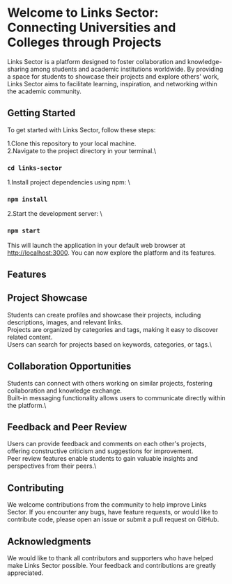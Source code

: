 # Welcome to Links Sector: Connecting Universities and Colleges through Projects

Links Sector is a platform designed to foster collaboration and knowledge-sharing among students and academic institutions worldwide. By providing a space for students to showcase their projects and explore others' work, Links Sector aims to facilitate learning, inspiration, and networking within the academic community.

## Getting Started

To get started with Links Sector, follow these steps:

1.Clone this repository to your local machine.\
2.Navigate to the project directory in your terminal.\

### `cd links-sector`

1.Install project dependencies using npm: \

### `npm install`

2.Start the development server: \

### `npm start`

This will launch the application in your default web browser at [http://localhost:3000](http://localhost:3000). You can now explore the platform and its features.

## Features

## Project Showcase

Students can create profiles and showcase their projects, including descriptions, images, and relevant links.\
Projects are organized by categories and tags, making it easy to discover related content.\
Users can search for projects based on keywords, categories, or tags.\

## Collaboration Opportunities

Students can connect with others working on similar projects, fostering collaboration and knowledge exchange.\
Built-in messaging functionality allows users to communicate directly within the platform.\

## Feedback and Peer Review

Users can provide feedback and comments on each other's projects, offering constructive criticism and suggestions for improvement.\
Peer review features enable students to gain valuable insights and perspectives from their peers.\

## Contributing

We welcome contributions from the community to help improve Links Sector. If you encounter any bugs, have feature requests, or would like to contribute code, please open an issue or submit a pull request on GitHub.

## Acknowledgments

We would like to thank all contributors and supporters who have helped make Links Sector possible. Your feedback and contributions are greatly appreciated.
